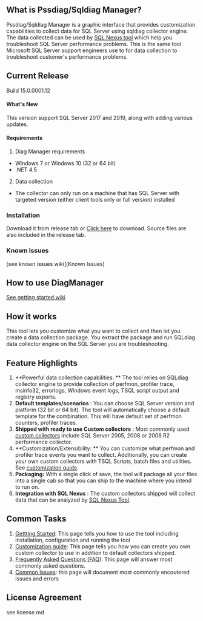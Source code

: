 ## What is Pssdiag/Sqldiag Manager?
Pssdiag/Sqldiag Manager is a graphic interface that provides customization capabilities to collect data for SQL Server using sqldiag collector engine. The data collected can be used by [SQL Nexus tool](https://github.com/Microsoft/SqlNexus)  which help you troubleshoot SQL Server performance problems.  This is the same tool Microsoft SQL Server support engineers use to for data collection to troubleshoot customer's performance problems.

## Current Release
 Build 15.0.0001.12

#### **What's New**
This version support SQL Server 2017 and 2019, along with adding various updates. 

#### **Requirements**
1. Diag Manager requirements
  - Windows 7 or Windows 10 (32 or 64 bit)
  - .NET 4.5 
2. Data collection
  - The collector can only run on a machine that has SQL Server with targeted version (either client tools only or full version) installed

### **Installation**
Download it from release tab or [Click here](https://github.com/microsoft/DiagManager/releases/download/Win15.0.0001.12/DiagManager_15.0.0001.12.zip) to download.  Source files are also included in the release tab.
### **Known Issues**
[see known issues wiki](Known Issues)

## **How to use DiagManager**
[See getting started wiki](https://github.com/Microsoft/DiagManager/wiki/Getting-Started)

## How it works
This tool lets you customize what you want to collect and then let you create a data collection package. You extract the package and run SQLdiag data collector engine on the SQL Server you are troubleshooting.

## Feature Highlights

1. **Powerful data collection capabilities: ** The tool relies on SQLdiag collector engine to provide collection of perfmon, profiler trace, msinfo32, errorlogs, Windows event logs, TSQL script output and registry exports.
2. **Default templates/scenarios** : You can choose SQL Server version and platform (32 bit or 64 bit). The tool will automatically choose a default template for the combination. This will have default set of perfmon counters, profiler traces.
3. **Shipped with ready to use Custom collectors** :  Most commonly used [custom collectors](https://github.com/Microsoft/DiagManager/wiki/Custom-Collector) include SQL Server 2005, 2008 or 2008 R2 performance collector.
4. **Customization/Extensibility: ** You can customize what perfmon and profiler trace events you want to collect.   Additionally, you can create your own custom collectors with TSQL Scripts, batch files and utilities.   See [customization guide](https://github.com/Microsoft/DiagManager/wiki/Creating-Custom-Collectors).
5. **Packaging:** With a single click of save, the tool will package all your files into a single cab so that you can ship to the machine where you intend to run on.
6. **Integration with SQL Nexus** :  The custom collectors shipped will collect data that can be analyzed by [SQL Nexus Tool](https://github.com/Microsoft/SqlNexus).

## Common Tasks

1. [Gettting Started](https://github.com/Microsoft/DiagManager/wiki/Getting-Started):  This page tells you how to use the tool including installation, configuration and running the tool
2. [Customization guide](https://github.com/Microsoft/DiagManager/wiki/Creating-Custom-Collectors):  This page tells you how you can create you own custom collector to use in addition to default collectors shipped.
4. [Frequently Asked Questions (FAQ](https://github.com/Microsoft/DiagManager/wiki/Frequently-Asked-Questions)):  This page will answer most commonly asked questions.
5. [Common Issues](https://github.com/Microsoft/DiagManager/wiki/Known-Issues):  this page will document most commonly encoutered issues and errors



## License Agreement
see license.md
